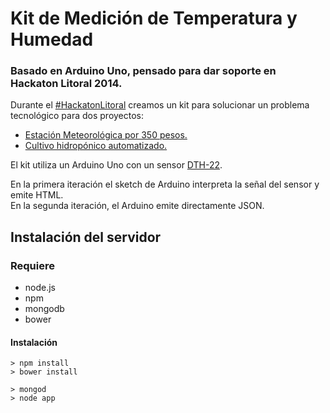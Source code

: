 # Kit de Medición de Temperatura y Humedad

### Basado en Arduino Uno, pensado para dar soporte en Hackaton Litoral 2014.

Durante el [#HackatonLitoral](http://hackatonlitoral.herokuapp.com/) creamos un kit para solucionar un problema tecnológico para dos proyectos:

* [Estación Meteorológica por 350 pesos.](http://litoral14.hackdash.org/projects/53ca87c2269c6c3f5b000006)
* [Cultivo hidropónico automatizado.](http://litoral14.hackdash.org/projects/53ca8396269c6c3f5b000004)

El kit utiliza un Arduino Uno con un sensor [DTH-22](http://www.adafruit.com/products/385).

En la primera iteración el sketch de Arduino interpreta la señal del sensor y emite HTML. </br> En la segunda iteración, el Arduino emite directamente JSON.


## Instalación del servidor

### Requiere

* node.js
* npm
* mongodb
* bower

#### Instalación

	> npm install
	> bower install
	
	> mongod
	> node app
	
	

